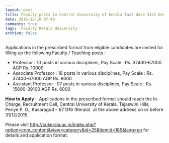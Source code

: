 ```yaml
---
layout: post
title: Faculty posts in Central University of Kerala last date 31st Dec-2015   
date: 2015-12-10 07:49
comments: true
tags:  Faculty Kerala University 
archive: false
---
```

Applications in the prescribed format from eligible candidates are invited for filling up the following Faculty / Teaching posts :

- Professor : 10 posts in various disciplines, Pay Scale : Rs. 37400-67000 AGP Rs. 10000 
- Associate Professor : 18 posts in various disciplines, Pay Scale : Rs. 37400-67000 AGP Rs. 9000 
- Assistant Professor : 07 posts in various disciplines, Pay Scale : Rs. 15600-39100 AGP Rs. 6000 

**How to Apply** :  Applications in the prescribed format should reach the In-Charge, Recruitment Cell, Central University of Kerala, Tejaswini Hills, Periye P. O., Kasaragod – 671316 (Kerala)  at the above address on or before 31/12/2015. 

Please visit <http://cukerala.ac.in/index.php?option=com_content&view=category&id=25&Itemid=185&lang=en>  for details and application format.



